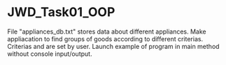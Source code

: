 # JWD_Task01_OOP
File "appliances_db.txt" stores data about different appliances. Make appliacation to find groups of goods according to different criterias. Criterias and are set by user. Launch example of program in main method without console input/output.
